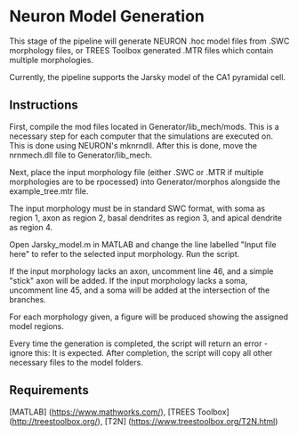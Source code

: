 # Neuron Model Generation
This stage of the pipeline will generate NEURON .hoc model files from .SWC morphology files, or TREES Toolbox generated .MTR files which contain multiple morphologies.

Currently, the pipeline supports the Jarsky model of the CA1 pyramidal cell. 

## Instructions
First, compile the mod files located in Generator/lib_mech/mods. This is a necessary step for each computer that the simulations are executed on. This is done using NEURON's mknrndll. After this is done, move the nrnmech.dll file to Generator/lib_mech.

Next, place the input morphology file (either .SWC or .MTR if multiple morphologies are to be rpocessed) into Generator/morphos alongside the example_tree.mtr file.

The input morphology must be in standard SWC format, with soma as region 1, axon as region 2, basal dendrites as region 3, and apical dendrite as region 4.

Open Jarsky_model.m in MATLAB and change the line labelled "Input file here" to refer to the selected input morphology. Run the script.

If the input morphology lacks an axon, uncomment line 46, and a simple "stick" axon will be added. If the input morphology lacks a soma, uncomment line 45, and a soma will be added at the intersection of the branches.

For each morphology given, a figure will be produced showing the assigned model regions.

Every time the generation is completed, the script will return an error - ignore this: It is expected. After completion, the script will copy all other necessary files to the model folders.

## Requirements

[MATLAB] (https://www.mathworks.com/), [TREES Toolbox] (http://treestoolbox.org/), [T2N] (https://www.treestoolbox.org/T2N.html)
